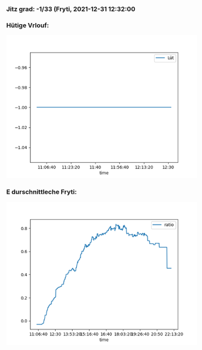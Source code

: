 ### Jitz grad: -1/33 (Fryti, 2021-12-31 12:32:00

### Hütige Vrlouf:
![Graph](Today.png)

### E durschnittleche Fryti:
![Graph](Fryti.png)
